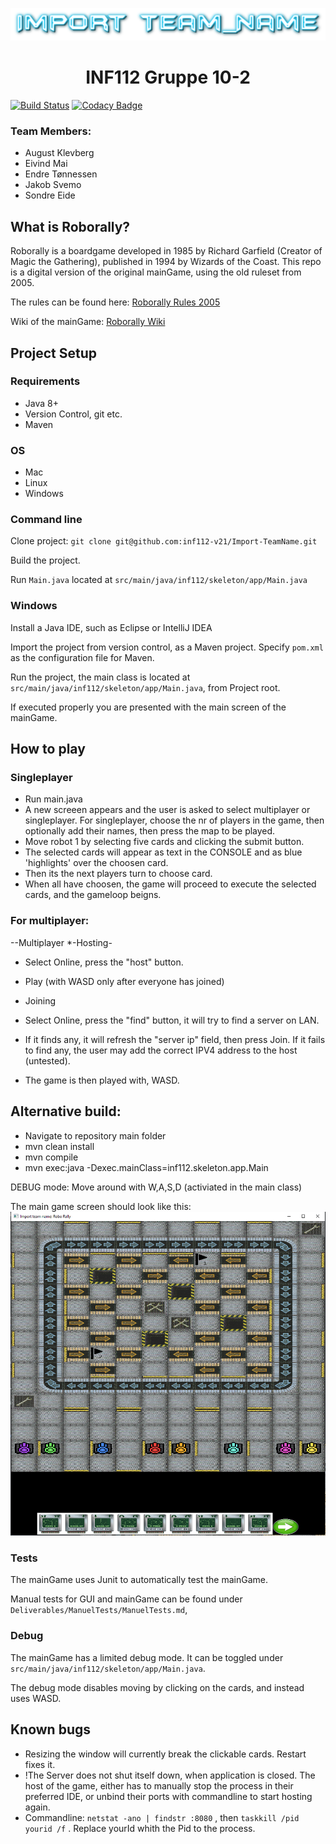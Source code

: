 
![](assets/Images/readme/GroupNameNeon.png)

<h1 align="center">INF112 Gruppe 10-2</h1>




[![Build Status](https://travis-ci.com/inf112-v21/Import-TeamName.svg?branch=master)](https://travis-ci.com/inf112-v21/Import-TeamName)
[![Codacy Badge](https://app.codacy.com/project/badge/Grade/bd568ead9f734b10ab48bb5b230b5494)](https://www.codacy.com/gh/inf112-v21/Import-TeamName/dashboard?utm_source=github.com&amp;utm_medium=referral&amp;utm_content=inf112-v21/Import-TeamName&amp;utm_campaign=Badge_Grade)


### Team Members:
- August Klevberg
- Eivind Mai
- Endre Tønnessen
- Jakob Svemo
- Sondre Eide

## What is Roborally?
Roborally is a boardgame developed in 1985 by Richard Garfield (Creator of Magic the Gathering), published in 1994 by Wizards of the Coast. 
This repo is a digital version of the original mainGame, using the old ruleset from 2005.

The rules can be found here: [Roborally Rules 2005](https://www.fgbradleys.com/rules/rules4/Robo%20Rally%20-%20rules.pdf)

Wiki of the mainGame: [Roborally Wiki](https://www.wikiwand.com/en/RoboRally)
## Project Setup

### Requirements
* Java 8+
* Version Control, git etc.
* Maven

### OS
* Mac
* Linux
* Windows

### Command line
Clone project: ``git clone git@github.com:inf112-v21/Import-TeamName.git``

Build the project.

Run ``Main.java`` located at  `src/main/java/inf112/skeleton/app/Main.java`

### Windows
Install a Java IDE, such as Eclipse or IntelliJ IDEA

Import the project from version control, as a Maven project.
Specify `pom.xml` as the configuration file for Maven.

Run the project, the main class is located at `src/main/java/inf112/skeleton/app/Main.java`, from Project root.

If executed properly you are presented with the main screen of the mainGame.

## How to play

### Singleplayer
* Run main.java
* A new screeen appears and the user is asked to select multiplayer or singleplayer. For singleplayer, choose the nr of players in the game, then optionally add their names, then press the map to be played.
* Move robot 1 by selecting five cards and clicking the submit button.
* The selected cards will appear as text in the CONSOLE and as blue 'highlights' over the choosen card.
* Then its the next players turn to choose card.
* When all have choosen, the game will proceed to execute the selected cards, and the gameloop beigns.

### For multiplayer:
--Multiplayer
*-Hosting-
* Select Online, press the "host" button.
* Play (with WASD only after everyone has joined)

* Joining
* Select Online, press the "find" button, it will try to find a server on LAN.
* If it finds any, it will refresh the "server ip" field, then press Join. If it fails to find any, the user may add the correct IPV4 address to the host (untested).
* The game is then played with, WASD.

## Alternative build:
* Navigate to repository main folder
* mvn clean install
* mvn compile
* mvn exec:java -Dexec.mainClass=inf112.skeleton.app.Main

DEBUG mode: Move around with W,A,S,D (activiated in the main class)

The main game screen should look like this:
![Picture of current roboRally](assets/Images/pictureOfCurrentGame.png)

### Tests
The mainGame uses Junit to automatically test the mainGame.

Manual tests for GUI and mainGame can be found under `Deliverables/ManuelTests/ManuelTests.md`,

### Debug
The mainGame has a limited debug mode. It can be toggled under `src/main/java/inf112/skeleton/app/Main.java`.

The debug mode disables moving by clicking on the cards, and instead uses WASD.

## Known bugs
* Resizing the window will currently break the clickable cards. Restart fixes it.
* !The Server does not shut itself down, when application is closed. The host of the game, either has to manually stop the process in their preferred IDE, or unbind their ports with commandline to start hosting again.
*   Commandline: `netstat -ano | findstr :8080` , then `taskkill /pid yourid /f` . Replace yourId whith the Pid to the process.

